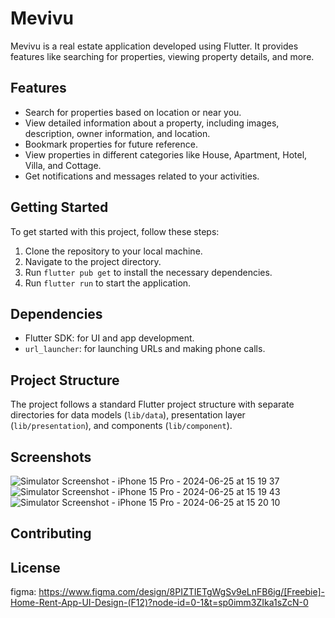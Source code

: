 # Mevivu

Mevivu is a real estate application developed using Flutter. It provides features like searching for properties, viewing property details, and more.

## Features

- Search for properties based on location or near you.
- View detailed information about a property, including images, description, owner information, and location.
- Bookmark properties for future reference.
- View properties in different categories like House, Apartment, Hotel, Villa, and Cottage.
- Get notifications and messages related to your activities.

## Getting Started

To get started with this project, follow these steps:

1. Clone the repository to your local machine.
2. Navigate to the project directory.
3. Run `flutter pub get` to install the necessary dependencies.
4. Run `flutter run` to start the application.

## Dependencies

- Flutter SDK: for UI and app development.
- `url_launcher`: for launching URLs and making phone calls.

## Project Structure

The project follows a standard Flutter project structure with separate directories for data models (`lib/data`), presentation layer (`lib/presentation`), and components (`lib/component`).

## Screenshots
![Simulator Screenshot - iPhone 15 Pro - 2024-06-25 at 15 19 37](https://github.com/quhie/Home-Rent-App-UI-MEVIVU-/assets/166965797/41d96499-b7ae-4a88-946b-74374d60d686)
![Simulator Screenshot - iPhone 15 Pro - 2024-06-25 at 15 19 43](https://github.com/quhie/Home-Rent-App-UI-MEVIVU-/assets/166965797/20856906-4de7-48fd-99b6-4125947954a6)
![Simulator Screenshot - iPhone 15 Pro - 2024-06-25 at 15 20 10](https://github.com/quhie/Home-Rent-App-UI-MEVIVU-/assets/166965797/f31c4a65-2f0b-4bdb-b90d-f12942448c1d)


## Contributing


## License
figma: https://www.figma.com/design/8PIZTIETgWgSv9eLnFB6ig/[Freebie]-Home-Rent-App-UI-Design-(F12)?node-id=0-1&t=sp0imm3ZIka1sZcN-0
